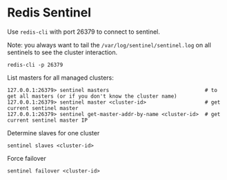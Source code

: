 # Redis Sentinel

Use `redis-cli` with port 26379 to connect to sentinel.

Note: you always want to tail the `/var/log/sentinel/sentinel.log`
on all sentinels to see the cluster interaction.

```
redis-cli -p 26379
```

List masters for all managed clusters:

```
127.0.0.1:26379> sentinel masters                               # to get all masters (or if you don't know the cluster name)
127.0.0.1:26379> sentinel master <cluster-id>                   # get current sentinel master
127.0.0.1:26379> sentinel get-master-addr-by-name <cluster-id>  # get current sentinel master IP
```

Determine slaves for one cluster

```
sentinel slaves <cluster-id>
```

Force failover

```
sentinel failover <cluster-id>
```
